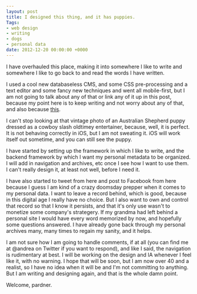 ```yaml
---
layout: post
title: I designed this thing, and it has puppies.
Tags:
- web design
- writing
- dogs
- personal data
date: 2012-12-20 00:00:00 +0000
---
```


I have overhauled this place, making it into somewhere I like to write and somewhere I like to go back to and read the words I have written. 

I used a cool new databaseless CMS, and some CSS pre-processing and a text editor and some fancy new techniques and went all mobile-first, but I am not going to talk about any of that or link any of it up in this post, because my point here is to keep writing and not worry about any of that, and also because [this](http://scottrileydesigns.co.uk/posts/fuck-you-and-fuck-your-tools).

I can't stop looking at that vintage photo of an Australian Shepherd puppy dressed as a cowboy slash oldtimey entertainer, because, well, it is perfect. It is not behaving correctly in iOS, but I am not sweating it. iOS will work itself out sometime, and you can still see the puppy.

I have started by setting up the framework in which I like to write, and the backend framework by which I want my personal metadata to be organized. I will add in navigation and archives, etc once I see how I want to use them. I can't really design it, at least not well, before I need it. 

I have also started to tweet from here and post to Facebook from here because I guess I am kind of a crazy doomsday prepper when it comes to my personal data. I want to leave a record behind, which is good, because in this digital age I really have no choice. But I also want to own and control that record so that I know it persists, and that it's only use wasn't to monetize some company's strategery. If my grandma had left behind a personal site I would have every word memorized by now, and hopefully some questions answered. I have already gone back through my personal archives many, many times to regain my sanity, and it helps.

I am not sure how I am going to handle comments, if at all (you can find me at @andrea on Twitter if you want to respond), and like I said, the navigation is rudimentary at best. I will be working on the design and IA whenever I feel like it, with no warning. I hope that will be soon, but I am now over 40 and a realist, so I have no idea when it will be and I'm not committing to anything. But I am writing and designing again, and that is the whole damn point.

Welcome, pardner.